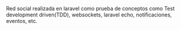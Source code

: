 Red social realizada en laravel como prueba de conceptos como Test development driven(TDD), websockets, laravel echo, notificaciones, eventos, etc.
